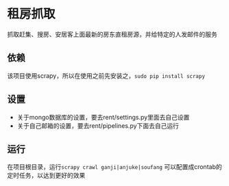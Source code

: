租房抓取
===
抓取赶集、搜房、安居客上面最新的房东直租房源，并给特定的人发邮件的服务

依赖
---
该项目使用scrapy，所以在使用之前先安装之，`sudo pip install scrapy`

设置
---
- 关于mongo数据库的设置，要去rent/settings.py里面去自己设置
- 关于自己邮箱的设置，要去rent/pipelines.py下面去自己运行

运行
---
在项目根目录，运行`scrapy crawl ganji|anjuke|soufang`
可以配置成crontab的定时任务，以达到更好的效果

